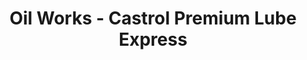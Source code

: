 ---
title: "Oil Works - Castrol Premium Lube Express"
url: /lavale/oil-works-castrol-premium-lube-express/
shop: car repair
---